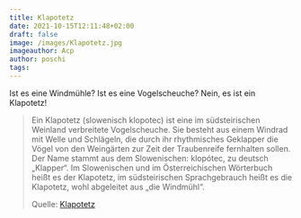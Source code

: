 ```yaml
---
title: Klapotetz
date: 2021-10-15T12:11:48+02:00
draft: false
image: /images/Klapotetz.jpg
imageauthor: Acp
author: poschi
tags: 
---
```


Ist es eine Windmühle? Ist es eine Vogelscheuche? Nein, es ist ein Klapotetz!

> Ein Klapotetz (slowenisch klopotec) ist eine im südsteirischen Weinland
> verbreitete Vogelscheuche. Sie besteht aus einem Windrad mit Welle und
> Schlägeln, die durch ihr rhythmisches Geklapper die Vögel von den Weingärten
> zur Zeit der Traubenreife fernhalten sollen. Der Name stammt aus dem
> Slowenischen: klopótec, zu deutsch „Klapper“. Im Slowenischen und im
> Österreichischen Wörterbuch heißt es der Klapotetz, im südsteirischen
> Sprachgebrauch heißt es die Klapotetz, wohl abgeleitet aus „die Windmühl“.
>
> Quelle: [Klapotetz](https://de.wikipedia.org/wiki/Klapotetz)
